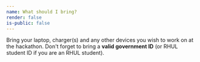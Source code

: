 ```yaml
---
name: What should I bring?
render: false
is-public: false
---
```


Bring your laptop, charger(s) and any other devices you wish to work on at the hackathon. Don't forget to bring a <b>valid government ID</b> (or RHUL student ID if you are an RHUL student).
